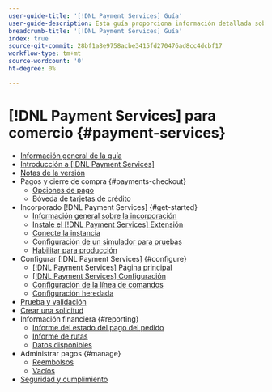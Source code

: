 ```yaml
---
user-guide-title: '[!DNL Payment Services] Guía'
user-guide-description: Esta guía proporciona información detallada sobre cómo instalar y configurar [!DNL Payment Services] para su [!DNL Adobe Commerce] o [!DNL Magento Open Source] tienda.
breadcrumb-title: '[!DNL Payment Services] Guía'
index: true
source-git-commit: 28bf1a8e9758acbe3415fd270476ad8cc4dcbf17
workflow-type: tm+mt
source-wordcount: '0'
ht-degree: 0%

---
```



# [!DNL Payment Services] para comercio {#payment-services}

- [Información general de la guía](guide-overview.md)
- [Introducción a [!DNL Payment Services]](overview.md)
- [Notas de la versión](release-notes.md)
- Pagos y cierre de compra {#payments-checkout}
   - [Opciones de pago](payments-options.md)
   - [Bóveda de tarjetas de crédito](vaulting.md)
- Incorporado [!DNL Payment Services] {#get-started}
   - [Información general sobre la incorporación](onboard.md)
   - [Instale el [!DNL Payment Services] Extensión](install.md)
   - [Conecte la instancia](connect.md)
   - [Configuración de un simulador para pruebas](sandbox.md)
   - [Habilitar para producción](production.md)
- Configurar [!DNL Payment Services] {#configure}
   - [[!DNL Payment Services] Página principal](payments-home.md)
   - [[!DNL Payment Services] Configuración](settings.md)
   - [Configuración de la línea de comandos](configure-cli.md)
   - [Configuración heredada](configure-admin.md)
- [Prueba y validación](test-validate.md)
- [Crear una solicitud](create-order.md)
- Información financiera {#reporting}
   - [Informe del estado del pago del pedido](order-payment-status.md)
   - [Informe de rutas](payouts.md)
   - [Datos disponibles](data.md)
- Administrar pagos {#manage}
   - [Reembolsos](refunds.md)
   - [Vacíos](voids.md)
- [Seguridad y cumplimiento](security.md)
